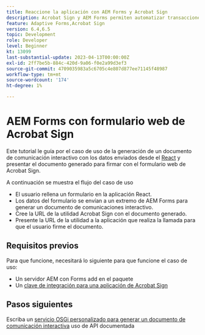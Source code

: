 ```yaml
---
title: Reaccione la aplicación con AEM Forms y Acrobat Sign
description: Acrobat Sign y AEM Forms permiten automatizar transacciones complejas e incluir firmas electrónicas legales como parte de una experiencia digital sin fisuras.
feature: Adaptive Forms,Acrobat Sign
version: 6.4,6.5
topic: Development
role: Developer
level: Beginner
kt: 13099
last-substantial-update: 2023-04-13T00:00:00Z
exl-id: 2ff7be5b-884c-420d-9a06-f0e2a99d3ef3
source-git-commit: 4709035983a5c6705c4e807d877ee71145f48987
workflow-type: tm+mt
source-wordcount: '174'
ht-degree: 1%

---
```


# AEM Forms con formulario web de Acrobat Sign


Este tutorial le guía por el caso de uso de la generación de un documento de comunicación interactivo con los datos enviados desde el [React](https://react.dev/) y presentar el documento generado para firmar con el formulario web de Acrobat Sign.

A continuación se muestra el flujo del caso de uso

* El usuario rellena un formulario en la aplicación React.
* Los datos del formulario se envían a un extremo de AEM Forms para generar un documento de comunicaciones interactivo.
* Cree la URL de la utilidad Acrobat Sign con el documento generado.
* Presente la URL de la utilidad a la aplicación que realiza la llamada para que el usuario firme el documento.

## Requisitos previos

Para que funcione, necesitará lo siguiente para que funcione el caso de uso:

* Un servidor AEM con Forms add en el paquete
* Un [clave de integración para una aplicación de Acrobat Sign](https://helpx.adobe.com/sign/kb/how-to-create-an-integration-key.html)

## Pasos siguientes

Escriba un [servicio OSGi personalizado para generar un documento de comunicación interactiva](./create-ic-document.md) uso de API documentada
